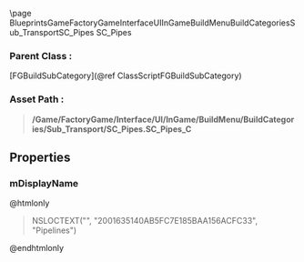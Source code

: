 \page BlueprintsGameFactoryGameInterfaceUIInGameBuildMenuBuildCategoriesSub_TransportSC_Pipes SC_Pipes
### Parent Class :
[FGBuildSubCategory](@ref ClassScriptFGBuildSubCategory)
### Asset Path :
<b><blockquote>/Game/FactoryGame/Interface/UI/InGame/BuildMenu/BuildCategories/Sub_Transport/SC_Pipes.SC_Pipes_C</blockquote></b>
## Properties

### mDisplayName
@htmlonly
<blockquote>NSLOCTEXT("", "2001635140AB5FC7E185BAA156ACFC33", "Pipelines")</blockquote>
@endhtmlonly

